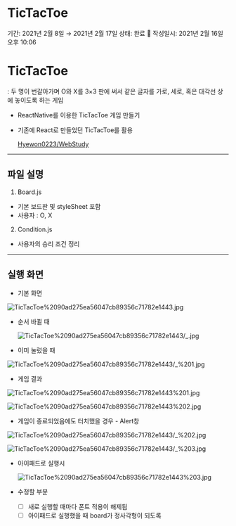 # TicTacToe

기간: 2021년 2월 8일 → 2021년 2월 17일
상태: 완료 🙌
작성일시: 2021년 2월 16일 오후 10:06

# TicTacToe

: 두 명이 번갈아가며 O와 X를 3×3 판에 써서 같은 글자를 가로, 세로, 혹은 대각선 상에 놓이도록 하는 게임

- ReactNative를 이용한 TicTacToe 게임 만들기
- 기존에 React로 만들었던 TicTacToe를 활용

  [Hyewon0223/WebStudy](https://github.com/Hyewon0223/WebStudy/tree/main/web-react/src/TicTacToe)

---

## 파일 설명

1. Board.js
  - 기본 보드판 및 styleSheet 포함
  - 사용자 : O, X
2. Condition.js
  - 사용자의 승리 조건 정리

---

## 실행 화면

- 기본 화면

![TicTacToe%2090ad275ea56047cb89356c71782e1443.jpg](TicTacToe%2090ad275ea56047cb89356c71782e1443.jpg)

- 순서 바뀔 때

  ![TicTacToe%2090ad275ea56047cb89356c71782e1443/_.jpg](TicTacToe%2090ad275ea56047cb89356c71782e1443/_.jpg)

- 이미 눌렀을 때

![TicTacToe%2090ad275ea56047cb89356c71782e1443/_%201.jpg](TicTacToe%2090ad275ea56047cb89356c71782e1443/_%201.jpg)

- 게임 결과

![TicTacToe%2090ad275ea56047cb89356c71782e1443%201.jpg](TicTacToe%2090ad275ea56047cb89356c71782e1443%201.jpg)

![TicTacToe%2090ad275ea56047cb89356c71782e1443%202.jpg](TicTacToe%2090ad275ea56047cb89356c71782e1443%202.jpg)

- 게임이 종료되었음에도 터치했을 경우 - Alert창

![TicTacToe%2090ad275ea56047cb89356c71782e1443/_%202.jpg](TicTacToe%2090ad275ea56047cb89356c71782e1443/_%202.jpg)

![TicTacToe%2090ad275ea56047cb89356c71782e1443/_%203.jpg](TicTacToe%2090ad275ea56047cb89356c71782e1443/_%203.jpg)

- 아이패드로 실행시

  ![TicTacToe%2090ad275ea56047cb89356c71782e1443%203.jpg](TicTacToe%2090ad275ea56047cb89356c71782e1443%203.jpg)

- 수정할 부분
  - [ ]  새로 실행할 때마다 폰트 적용이 해제됨
  - [ ]  아이패드로 실행했을 때 board가 정사각형이 되도록
